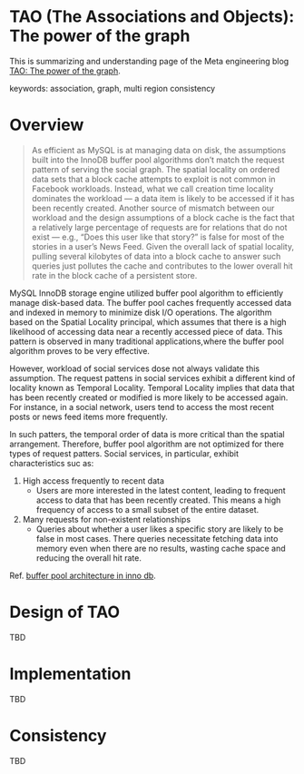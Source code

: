 # TAO (The Associations and Objects): The power of the graph

This is summarizing and understanding page of the Meta engineering blog [TAO: The power of the graph](https://engineering.fb.com/2013/06/25/core-infra/tao-the-power-of-the-graph/).

keywords: association, graph, multi region consistency


# Overview

> As efficient as MySQL is at managing data on disk, the assumptions built into the InnoDB buffer pool 
> algorithms don’t match the request pattern of serving the social graph. The spatial locality on ordered data 
> sets that a block cache attempts to exploit is not common in Facebook workloads. Instead, what we call 
> creation time locality dominates the workload — a data item is likely to be accessed if it has been recently
> created. Another source of mismatch between our workload and the design assumptions of a block cache is the
> fact that a relatively large percentage of requests are for relations that do not exist — e.g., “Does this
> user like that story?” is false for most of the stories in a user’s News Feed. Given the overall lack of
> spatial locality, pulling several kilobytes of data into a block cache to answer such queries just pollutes
> the cache and contributes to the lower overall hit rate in the block cache of a persistent store.

MySQL InnoDB storage engine utilized buffer pool algorithm to efficiently manage disk-based data. The buffer
pool caches frequently accessed data and indexed in memory to minimize disk I/O operations. The algorithm based
on the Spatial Locality principal, which assumes that there is a high likelihood of accessing data near a 
recently accessed piece of data. This pattern is observed in many traditional applications,where the buffer pool
algorithm proves to be very effective.

However, workload of social services dose not always validate this assumption. The request pattens in social
services exhibit a different kind of locality known as Temporal Locality. Temporal Locality implies that data
that has been recently created or modified is more likely to be accessed again. For instance, in a social
network, users tend to access the most recent posts or news feed items more frequently.

In such patters, the temporal order of data is more critical than the spatial arrangement. Therefore, buffer
pool algorithm are not optimized for there types of request patters. Social services, in particular, exhibit
characteristics suc as:
1. High access frequently to recent data
   - Users are more interested in the latest content, leading to frequent access to data that has been recently
   created. This means a high frequency of access to a small subset of the entire dataset.
2. Many requests for non-existent relationships
   - Queries about whether a user likes a specific story are likely to be false in most cases. There queries
   necessitate fetching data into memory even when there are no results, wasting cache space and reducing the
   overall hit rate.

Ref. [buffer pool architecture in inno db](mysql-memory-innodb-buffer-pool.md#importance-of-spatial-locality).


# Design of TAO
TBD

# Implementation
TBD

# Consistency
TBD
